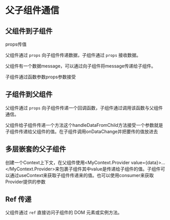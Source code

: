 # 父子组件通信

## 父组件到子组件

props传值

父组件通过 `props` 向子组件传递数据，子组件通过 `props` 接收数据。

父组件有一个数据message，可以通过向子组件<ChildComponent message={message} />将message传递给子组件。

子组件通过函数参数props参数接受

## 子组件到父组件

父组件通过 `props` 向子组件传递一个回调函数，子组件通过调用该函数与父组件通信。

父组件给子组件传递一个方法<ChildComponent onDataChange={handleDataFromChild} />这个handleDataFromChild方法接受一个参数就是子组件传递给父组件的值。在子组件调用onDataChange并把要传的值放进去

## 多层嵌套的父子组件

创建一个Context上下文，在父组件使用<MyContext.Provider value={data}>...</MyContext.Provider>来包裹子组件其中value是传递给子组件的值。子组件可以通过useContext来获取子组件传递来的值。也可以使用consumer来获取Provider提供的参数

## **Ref 传递**

父组件通过 `ref` 直接访问子组件的 DOM 元素或实例方法。
